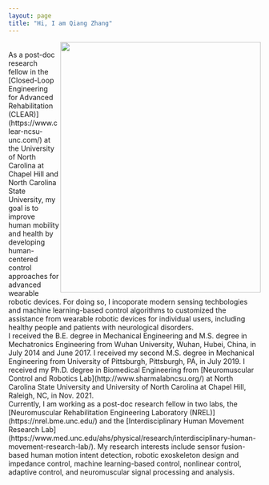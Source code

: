 ```yaml
---
layout: page
title: "Hi, I am Qiang Zhang"
---
```

<img align="right" width="400" height="500" src="https://user-images.githubusercontent.com/75514501/179529222-4d26c936-10f7-4e3b-b504-7b99f6776551.jpg">

<br clear="left"/>
As a post-doc research fellow in the [Closed-Loop Engineering for Advanced Rehabilitation (CLEAR)](https://www.clear-ncsu-unc.com/) at the University of North Carolina at Chapel Hill and North Carolina State University, my goal is to improve human mobility and health by developing human-centered control approaches for advanced wearable robotic devices. For doing so, I incoporate modern sensing techbologies and machine learning-based control algorithms to customized the assistance from wearable robotic devices for individual users, including healthy people and patients with neurological disorders.
<br/>
I received the B.E. degree in Mechanical Engineering and M.S. degree in Mechatronics Engineering from Wuhan University, Wuhan, Hubei, China, in July 2014 and June 2017. I received my second M.S. degree in Mechanical Engineering from University of Pittsburgh, Pittsburgh, PA, in July 2019. I received my Ph.D. degree in Biomedical Engineering from [Neuromuscular Control and Robotics Lab](http://www.sharmalabncsu.org/) at North Carolina State University and University of North Carolina at Chapel Hill, Raleigh, NC, in Nov. 2021. 
<br/>
Currently, I am working as a post-doc research fellow in two labs, the [Neuromuscular Rehabilitation Engineering Laboratory (NREL)](https://nrel.bme.unc.edu/) and the [Interdisciplinary Human Movement Research Lab](https://www.med.unc.edu/ahs/physical/research/interdisciplinary-human-movement-research-lab/). My research interests include sensor fusion-based human motion intent detection, robotic exoskeleton design and impedance control, machine learning-based control, nonlinear control, adaptive control, and neuromuscular signal processing and analysis.
